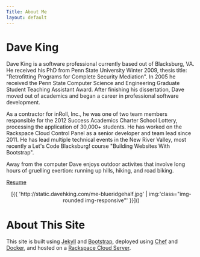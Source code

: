 ```yaml
---
Title: About Me
layout: default
---
```


# Dave King

Dave King is a software professional currently based out of Blacksburg, VA.  He received his PhD from Penn State University Winter 2009, thesis title: "Retrofitting Programs for Complete Security Mediation".  In 2005 he received the Penn State Computer Science and Engineering Graduate Student Teaching Assistant Award.  After finishing his dissertation, Dave moved out of academics and began a career in professional software development.

As a contractor for inRoll, Inc., he was one of two team members responsible for the 2012 Success Academics Charter School Lottery, processing the application of 30,000+ students.  He has worked on the Rackspace Cloud Control Panel as a senior developer and team lead since 2011.  He has lead multiple technical events in the New River Valley, most recently a Let's Code Blacksburg! course "Building Websites With Bootstrap".

Away from the computer Dave enjoys outdoor activites that involve long hours of gruelling exertion: running up hills, hiking, and road biking.

[Resume](/resume.html)

<center>
[{{ 'http://static.davehking.com/me-blueridgehalf.jpg' | img:'class="img-rounded img-responsive"' }}]()
</center>

# About This Site

This site is built using [Jekyll](https://github.com/mojombo/jekyll) and [Bootstrap](http://getbootstrap.com/), deployed using [Chef](http://www.opscode.com/chef/) and [Docker](https://docker.io), and hosted on a [Rackspace Cloud Server](http://www.rackspace.com/cloud/).

